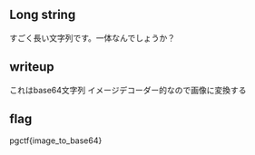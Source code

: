 ## Long string

すごく長い文字列です。一体なんでしょうか？

## writeup
これはbase64文字列
イメージデコーダー的なので画像に変換する

## flag
pgctf{image_to_base64}
